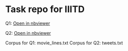 # Task repo for IIITD

Q1: [Open in nbviewer](https://nbviewer.jupyter.org/github/Kartikaggarwal98/Assignment/blob/master/Q1.ipynb)

Q2: [Open in nbviewer](https://nbviewer.jupyter.org/github/Kartikaggarwal98/Assignment/blob/master/Q2.ipynb)

Corpus for Q1: movie_lines.txt
Corpus for Q2: tweets.txt
